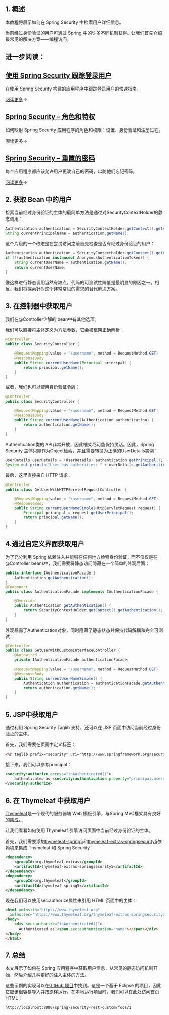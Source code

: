 ## 1. 概述

本教程将展示如何在 Spring Security 中检索用户详细信息。

当前经过身份验证的用户可通过 Spring 中的许多不同机制获得。让我们首先介绍最常见的解决方案——编程访问。

## 进一步阅读：

## [使用 Spring Security 跟踪登录用户](https://www.baeldung.com/spring-security-track-logged-in-users)

在使用 Spring Security 构建的应用程序中跟踪登录用户的快速指南。

[阅读更多](https://www.baeldung.com/spring-security-track-logged-in-users)→

## [Spring Security – 角色和特权](https://www.baeldung.com/role-and-privilege-for-spring-security-registration)

如何映射 Spring Security 应用程序的角色和权限：设置、身份验证和注册过程。

[阅读更多](https://www.baeldung.com/role-and-privilege-for-spring-security-registration)→

## [Spring Security – 重置的密码](https://www.baeldung.com/spring-security-registration-i-forgot-my-password)

每个应用程序都应该允许用户更改自己的密码，以防他们忘记密码。

[阅读更多](https://www.baeldung.com/spring-security-registration-i-forgot-my-password)→

## 2. 获取 Bean 中的用户

检索当前经过身份验证的主体的最简单方法是通过对SecurityContextHolder的静态调用：

```java
Authentication authentication = SecurityContextHolder.getContext().getAuthentication();
String currentPrincipalName = authentication.getName();
```

这个片段的一个改进是在尝试访问之前首先检查是否有经过身份验证的用户：

```java
Authentication authentication = SecurityContextHolder.getContext().getAuthentication();
if (!(authentication instanceof AnonymousAuthenticationToken)) {
    String currentUserName = authentication.getName();
    return currentUserName;
}
```

像这样进行静态调用当然有缺点，代码的可测试性降低是最明显的原因之一。相反，我们将探索针对这个非常常见的需求的替代解决方案。

## 3. 在控制器中获取用户

我们在@Controller注解的 bean中有其他选项。

我们可以直接将主体定义为方法参数，它会被框架正确解析：

```java
@Controller
public class SecurityController {

    @RequestMapping(value = "/username", method = RequestMethod.GET)
    @ResponseBody
    public String currentUserName(Principal principal) {
        return principal.getName();
    }
}
```

或者，我们也可以使用身份验证令牌：

```java
@Controller
public class SecurityController {

    @RequestMapping(value = "/username", method = RequestMethod.GET)
    @ResponseBody
    public String currentUserName(Authentication authentication) {
        return authentication.getName();
    }
}
```

Authentication类的 API非常开放，因此框架尽可能保持灵活。因此，Spring Security 主体只能作为Object检索，并且需要转换为正确的UserDetails实例：

```java
UserDetails userDetails = (UserDetails) authentication.getPrincipal();
System.out.println("User has authorities: " + userDetails.getAuthorities());
```

最后，这里直接来自 HTTP 请求：

```java
@Controller
public class GetUserWithHTTPServletRequestController {

    @RequestMapping(value = "/username", method = RequestMethod.GET)
    @ResponseBody
    public String currentUserNameSimple(HttpServletRequest request) {
        Principal principal = request.getUserPrincipal();
        return principal.getName();
    }
}
```

## 4.通过自定义界面获取用户

为了充分利用 Spring 依赖注入并能够在任何地方检索身份验证，而不仅仅是在@Controller beans中，我们需要将静态访问隐藏在一个简单的外观后面：

```java
public interface IAuthenticationFacade {
    Authentication getAuthentication();
}
@Component
public class AuthenticationFacade implements IAuthenticationFacade {

    @Override
    public Authentication getAuthentication() {
        return SecurityContextHolder.getContext().getAuthentication();
    }
}
```

外观暴露了Authentication对象，同时隐藏了静态状态并保持代码解耦和完全可测试：

```java
@Controller
public class GetUserWithCustomInterfaceController {
    @Autowired
    private IAuthenticationFacade authenticationFacade;

    @RequestMapping(value = "/username", method = RequestMethod.GET)
    @ResponseBody
    public String currentUserNameSimple() {
        Authentication authentication = authenticationFacade.getAuthentication();
        return authentication.getName();
    }
}
```

## 5. JSP中获取用户

通过利用 Spring Security Taglib 支持，还可以在 JSP 页面中访问当前经过身份验证的主体。

首先，我们需要在页面中定义标签：

```xml
<%@ taglib prefix="security" uri="http://www.springframework.org/security/tags" %>
```

接下来，我们可以参考principal：

```xml
<security:authorize access="isAuthenticated()">
    authenticated as <security:authentication property="principal.username" /> 
</security:authorize>
```

## 6. 在 Thymeleaf 中获取用户

[Thymeleaf](http://www.thymeleaf.org/index.html)是一个现代的服务器端 Web 模板引擎，与Spring MVC框架具有良好[的集成。](https://www.baeldung.com/thymeleaf-in-spring-mvc)

让我们看看如何使用 Thymeleaf 引擎访问页面中当前经过身份验证的主体。

首先，我们需要添加[thymeleaf-spring5](https://search.maven.org/search?q=a:thymeleaf-spring5)和[thymeleaf-extras-springsecurity5](https://search.maven.org/search?q=a:thymeleaf-extras-springsecurity5)依赖项来集成 Thymeleaf 和 Spring Security：

```xml
<dependency>
    <groupId>org.thymeleaf.extras</groupId>
    <artifactId>thymeleaf-extras-springsecurity5</artifactId>
</dependency>
<dependency>
    <groupId>org.thymeleaf</groupId>
    <artifactId>thymeleaf-spring5</artifactId>
</dependency>
```

现在我们可以使用sec:authorize属性来引用 HTML 页面中的主体：

```html
<html xmlns:th="https://www.thymeleaf.org" 
  xmlns:sec="https://www.thymeleaf.org/thymeleaf-extras-springsecurity5">
<body>
    <div sec:authorize="isAuthenticated()">
      Authenticated as <span sec:authentication="name"></span></div>
</body>
</html>
```

## 7. 总结

本文展示了如何在 Spring 应用程序中获取用户信息，从常见的静态访问机制开始，然后介绍几种更好的注入主体的方法。

这些示例的实现可以在[GitHub 项目](https://github.com/eugenp/tutorials/tree/master/spring-security-modules/spring-security-web-rest-custom)中找到。这是一个基于 Eclipse 的项目，因此它应该很容易导入并按原样运行。在本地运行项目时，我们可以在此处访问首页 HTML：

```bash
http://localhost:8080/spring-security-rest-custom/foos/1
```
